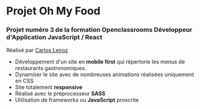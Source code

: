 # Projet Oh My Food
### Projet numéro 3 de la formation Openclassrooms Développeur d'Application **JavaScript / React** 

Réalisé par [Carlos Leiroz](https://www.linkedin.com/in/carlos-leiroz/)

* Développement d'un site en **mobile first**  qui répertorie les menus de restaurants gastronomiques.
* Dynamiser le site avec de nombreuses animations réalisées uniquement en CSS
* Site totalement **responsive**
* Réalisé avec le préprocesseur **SASS**
* Utilisation de frameworks ou **JavaScript** proscrite